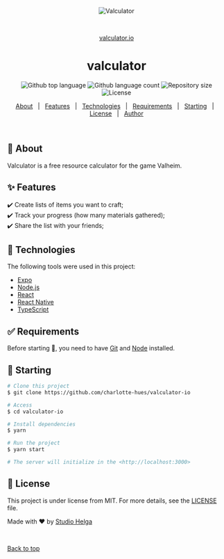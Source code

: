 <div align="center" id="top"> 
  <img src="./.github/app.gif" alt="Valculator" />

  &#xa0;

  <a href="https://valculator.io/">valculator.io</a>
  
</div>

<h1 align="center">valculator</h1>

<p align="center">
  <img alt="Github top language" src="https://img.shields.io/github/languages/top/charlotte-hues/valculator?color=56BEB8">

  <img alt="Github language count" src="https://img.shields.io/github/languages/count/charlotte-hues/valculator?color=56BEB8">

  <img alt="Repository size" src="https://img.shields.io/github/repo-size/charlotte-hues/valculator?color=56BEB8">

  <img alt="License" src="https://img.shields.io/github/license/charlotte-hues/valculator?color=56BEB8">

  <!-- <img alt="Github issues" src="https://img.shields.io/github/issues/charlotte-hues/valculator?color=56BEB8" /> -->

  <!-- <img alt="Github forks" src="https://img.shields.io/github/forks/charlotte-hues/valculator?color=56BEB8" /> -->

  <!-- <img alt="Github stars" src="https://img.shields.io/github/stars/charlotte-hues/valculator?color=56BEB8" /> -->
</p>

<!-- Status -->

<!-- <h4 align="center"> 
	🚧  Valculator 🚀 Under construction...  🚧
</h4> 

<hr> -->

<p align="center">
  <a href="#dart-about">About</a> &#xa0; | &#xa0; 
  <a href="#sparkles-features">Features</a> &#xa0; | &#xa0;
  <a href="#rocket-technologies">Technologies</a> &#xa0; | &#xa0;
  <a href="#white_check_mark-requirements">Requirements</a> &#xa0; | &#xa0;
  <a href="#checkered_flag-starting">Starting</a> &#xa0; | &#xa0;
  <a href="#memo-license">License</a> &#xa0; | &#xa0;
  <a href="https://github.com/charlotte-hues" target="_blank">Author</a>
</p>

<br>

## :dart: About ##

Valculator is a free resource calculator for the game Valheim.

## :sparkles: Features ##

:heavy_check_mark: Create lists of items you want to craft;\
:heavy_check_mark: Track your progress (how many materials gathered);\
:heavy_check_mark: Share the list with your friends;

## :rocket: Technologies ##

The following tools were used in this project:

- [Expo](https://expo.io/)
- [Node.js](https://nodejs.org/en/)
- [React](https://pt-br.reactjs.org/)
- [React Native](https://reactnative.dev/)
- [TypeScript](https://www.typescriptlang.org/)

## :white_check_mark: Requirements ##

Before starting :checkered_flag:, you need to have [Git](https://git-scm.com) and [Node](https://nodejs.org/en/) installed.

## :checkered_flag: Starting ##

```bash
# Clone this project
$ git clone https://github.com/charlotte-hues/valculator-io

# Access
$ cd valculator-io

# Install dependencies
$ yarn

# Run the project
$ yarn start

# The server will initialize in the <http://localhost:3000>
```

## :memo: License ##

This project is under license from MIT. For more details, see the [LICENSE](LICENSE.md) file.


Made with :heart: by <a href="https://github.com/charlotte-hues" target="_blank">Studio Helga</a>

&#xa0;

<a href="#top">Back to top</a>
